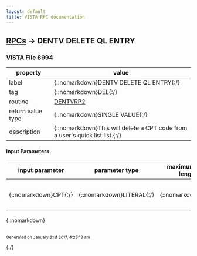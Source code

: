 ```yaml
---
layout: default
title: VISTA RPC documentation
---
```




## [RPCs](TableOfContent.md) &#8594; DENTV DELETE QL ENTRY 



### VISTA File 8994 


 property | value 
--- | --- 
 label | {::nomarkdown}DENTV DELETE QL ENTRY{:/}
 tag | {::nomarkdown}DEL{:/}
 routine | [DENTVRP2](http://code.osehra.org/dox/Routine_DENTVRP2_source.html)
 return value type | {::nomarkdown}SINGLE VALUE{:/}
 description | {::nomarkdown}This will delete a CPT code from a user's quick list.list.{:/}

#### Input Parameters

| input parameter | parameter type | maximum data length | required | description | 
| --- | --- | --- | --- | --- | 
| {::nomarkdown}CPT{:/} | {::nomarkdown}LITERAL{:/} | {::nomarkdown}7{:/} | {::nomarkdown}true{:/} | {::nomarkdown}This is the cpt code name (.01) in the cpt file (#81){:/} | 

{::nomarkdown} <br/><br/><p style="font-size: 11px">Generated on January 21st 2017, 4:25:13 am</p>{:/}